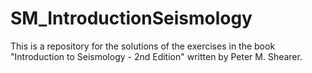 # SM_IntroductionSeismology
This is a repository for the solutions of the exercises in the book "Introduction to Seismology - 2nd Edition" written by Peter M. Shearer. 
